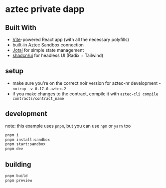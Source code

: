 # aztec private dapp

## Built With

* [Vite](https://vitejs.dev)-powered React app (with all the necessary polyfills)
* built-in Aztec Sandbox connection
* [Jotai](https://jotai.org) for simple state management
* [shadcn/ui](https://ui.shadcn.com/) for headless UI (Radix + Tailwind)

## setup

* make sure you're on the correct noir version for aztec-nr development - `noirup -v 0.17.0-aztec.2`
* if you make changes to the contract, compile it with `aztec-cli compile contracts/contract_name`

## development

note: this example uses `pnpm`, but you can use `npm` or `yarn` too
```bash
pnpm i
pnpm install:sandbox
pnpm start:sandbox
pnpm dev
```

## building

```bash
pnpm build
pnpm preview
```
